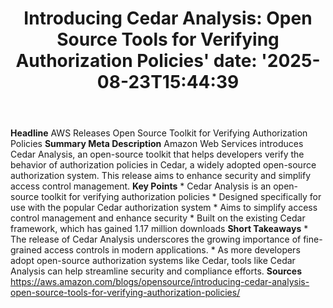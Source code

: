 ﻿---
title: "Introducing Cedar Analysis: Open Source Tools for Verifying Authorization Policies'
date: '2025-08-23T15:44:39"
category: "Markets"
summary: ""
slug: "introducing cedar analysis open source tools for verifying a"
source_urls:
  - "https://aws.amazon.com/blogs/opensource/introducing-cedar-analysis-open-source-tools-for-verifying-authorization-policies/"
seo:
  title: "Introducing Cedar Analysis: Open Source Tools for Verifying Authorization Policies | Hash n Hedge'
  description: '"
  keywords: ["news", "markets", "brief"]
---
**Headline** AWS Releases Open Source Toolkit for Verifying Authorization Policies  **Summary Meta Description** Amazon Web Services introduces Cedar Analysis, an open-source toolkit that helps developers verify the behavior of authorization policies in Cedar, a widely adopted open-source authorization system. This release aims to enhance security and simplify access control management.  **Key Points**  * Cedar Analysis is an open-source toolkit for verifying authorization policies * Designed specifically for use with the popular Cedar authorization system * Aims to simplify access control management and enhance security * Built on the existing Cedar framework, which has gained 1.17 million downloads  **Short Takeaways**  * The release of Cedar Analysis underscores the growing importance of fine-grained access controls in modern applications. * As more developers adopt open-source authorization systems like Cedar, tools like Cedar Analysis can help streamline security and compliance efforts.  **Sources** https://aws.amazon.com/blogs/opensource/introducing-cedar-analysis-open-source-tools-for-verifying-authorization-policies/ 
